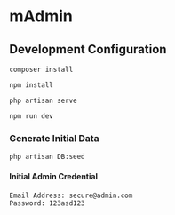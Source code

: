# mAdmin

## Development Configuration
```
composer install
```
```
npm install
```
```
php artisan serve
```
```
npm run dev
```

### Generate Initial Data
```
php artisan DB:seed
```

#### Initial Admin Credential
```
Email Address: secure@admin.com
Password: 123asd123
```
